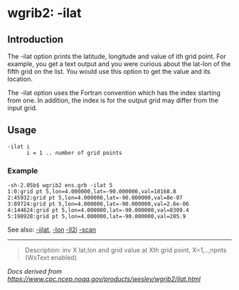 # wgrib2: -ilat

## Introduction

The -ilat option prints the latitude, longitude and
value of ith grid point. For example, you get a text output and you
were curious about the lat-lon of the fifth grid on the list. You
would use this option to get the value and its location.

The -ilat option uses the Fortran convention
which has the index starting from one. In addition, the index is for the
output grid may differ from the input grid.

## Usage

```
-ilat i
      i = 1 .. number of grid points
```

### Example

```
-sh-2.05b$ wgrib2 ens.grb -ilat 5
1:0:grid pt 5,lon=4.000000,lat=-90.000000,val=18168.8
2:45932:grid pt 5,lon=4.000000,lat=-90.000000,val=8e-07
3:89724:grid pt 5,lon=4.000000,lat=-90.000000,val=2.6e-06
4:144624:grid pt 5,lon=4.000000,lat=-90.000000,val=8309.4
5:198928:grid pt 5,lon=4.000000,lat=-90.000000,val=205.9
```

See also: [-ijlat](./ijlat.md),
[-lon](./lon.md)
[-ll2i](./ll2i.md)
[-scan](./scan.md)

---

> Description: inv X lat,lon and grid value at Xth grid point, X=1,..,npnts (WxText enabled)

_Docs derived from <https://www.cpc.ncep.noaa.gov/products/wesley/wgrib2/ilat.html>_
